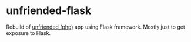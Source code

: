 unfriended-flask
================

Rebuild of [unfriended (php)](https://github.com/mcardillo55/unfriended) app using Flask framework. Mostly just to get exposure to Flask.